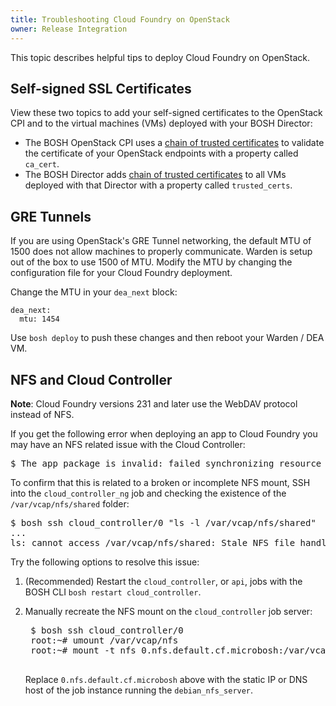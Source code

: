 ```yaml
---
title: Troubleshooting Cloud Foundry on OpenStack
owner: Release Integration
---
```


<strong></strong>

This topic describes helpful tips to deploy Cloud Foundry on OpenStack.

## Self-signed SSL Certificates
View these two topics to add your self-signed certificates to the OpenStack CPI and to the virtual machines (VMs) deployed with your BOSH Director:

* The BOSH OpenStack CPI uses a [chain of trusted certificates](http://bosh.io/docs/openstack-self-signed-endpoints.html) to validate the certificate of your OpenStack endpoints with a property called <code>ca_cert</code>.
* The BOSH Director adds [chain of trusted certificates](http://bosh.io/docs/trusted-certs.html) to all VMs deployed with that Director with a property called <code>trusted_certs</code>.


## GRE Tunnels
If you are using OpenStack's GRE Tunnel networking, the default MTU of 1500 does not allow machines to properly communicate.  Warden is setup out of the box to use 1500 of MTU. Modify the MTU by changing the configuration file for your Cloud Foundry deployment.  

Change the MTU in your `dea_next` block:

```
dea_next:
  mtu: 1454
```

Use `bosh deploy` to push these changes and then reboot your Warden / DEA VM.

## NFS and Cloud Controller

<p class="note"><strong>Note</strong>: Cloud Foundry versions 231 and later use the WebDAV protocol instead of NFS.</p>

If you get the following error when deploying an app to Cloud Foundry you may have an NFS related issue with the Cloud Controller:
<pre class='terminal'>
$ The app package is invalid: failed synchronizing resource pool File exists - /var/vcap/nfs/shared
</pre>

To confirm that this is related to a broken or incomplete NFS mount, SSH into the `cloud_controller_ng` job and checking the existence of the `/var/vcap/nfs/shared` folder:

<pre class='terminal'>
$ bosh ssh cloud_controller/0 "ls -l /var/vcap/nfs/shared"
...
ls: cannot access /var/vcap/nfs/shared: Stale NFS file handle"
</pre>

Try the following options to resolve this issue:

1. (Recommended) Restart the `cloud_controller`, or `api`, jobs with the BOSH CLI `bosh restart cloud_controller`.
2. Manually recreate the NFS mount on the `cloud_controller` job server:

    <pre class='terminal'>
    $ bosh ssh cloud_controller/0
    root:~# umount /var/vcap/nfs
    root:~# mount -t nfs 0.nfs.default.cf.microbosh:/var/vcap/store /var/vcap/nfs
    </pre>

    Replace `0.nfs.default.cf.microbosh` above with the static IP or DNS host of the job instance running the `debian_nfs_server`.

